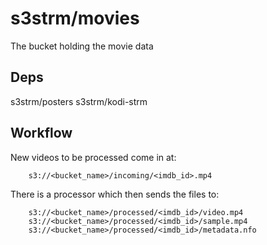 # s3strm/movies

The bucket holding the movie data

## Deps

s3strm/posters
s3strm/kodi-strm

## Workflow

New videos to be processed come in at:
```
    s3://<bucket_name>/incoming/<imdb_id>.mp4
```

There is a processor which then sends the files to:

```
    s3://<bucket_name>/processed/<imdb_id>/video.mp4
    s3://<bucket_name>/processed/<imdb_id>/sample.mp4
    s3://<bucket_name>/processed/<imdb_id>/metadata.nfo
```
